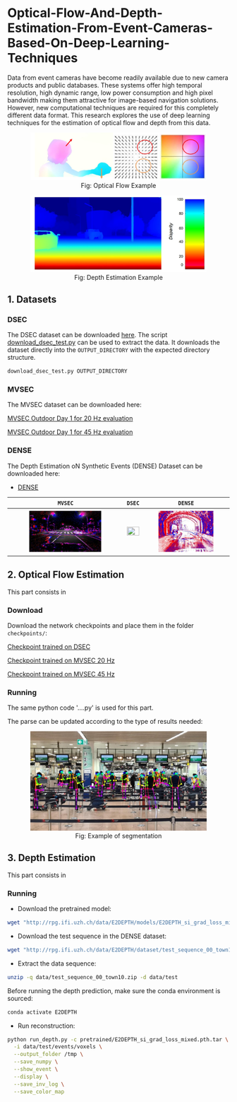 # Optical-Flow-And-Depth-Estimation-From-Event-Cameras-Based-On-Deep-Learning-Techniques

Data from event cameras have become readily available due to new camera products and public databases. These systems offer high temporal resolution, high dynamic range, low power consumption and high pixel bandwidth making them attractive for image-based navigation solutions. However, new computational techniques are required for this completely different data format. This research explores the use of deep learning techniques for the estimation of optical flow and depth from this data.

<p align="center">
  <img src="https://github.com/ClaireDel/Optical-Flow-And-Depth-Estimation-From-Event-Cameras-Based-On-Deep-Learning-Techniques/blob/main/pictures/of.PNG" width=400 height=auto> <br/> 
  Fig: Optical Flow Example
</p>

<p align="center">
  <img src="https://github.com/ClaireDel/Optical-Flow-And-Depth-Estimation-From-Event-Cameras-Based-On-Deep-Learning-Techniques/blob/main/pictures/depth.PNG" width=400 height=auto> <br/> 
  Fig: Depth Estimation Example
</p>


## 1. Datasets

### DSEC
The DSEC dataset can be downloaded [here](https://dsec.ifi.uzh.ch/dsec-datasets/download/).
The script [download_dsec_test.py](download_dsec_test.py) can be used to extract the data.
It downloads the dataset directly into the `OUTPUT_DIRECTORY` with the expected directory structure.
```python
download_dsec_test.py OUTPUT_DIRECTORY
```

### MVSEC
The MVSEC dataset can be downloaded here:

[MVSEC Outdoor Day 1 for 20 Hz evaluation](https://download.ifi.uzh.ch/rpg/ERAFT/datasets/mvsec_outdoor_day_1_20Hz.tar)

[MVSEC Outdoor Day 1 for 45 Hz evaluation](https://download.ifi.uzh.ch/rpg/ERAFT/datasets/mvsec_outdoor_day_1_45Hz.tar)

### DENSE
The Depth Estimation oN Synthetic Events (DENSE) Dataset can be downloaded here:

- [DENSE](http://rpg.ifi.uzh.ch/E2DEPTH.html)


| ```MVSEC``` | ```DSEC``` | ```DENSE``` |
|:---:|:---:|:---:|
|<img src="https://github.com/ClaireDel/Optical-Flow-And-Depth-Estimation-From-Event-Cameras-Based-On-Deep-Learning-Techniques/blob/main/pictures/msvec.jpeg" width="70%" height="30%">|<img src="https://github.com/ClaireDelOptical-Flow-And-Depth-Estimation-From-Event-Cameras-Based-On-Deep-Learning-Techniques/blob/main/pictures/dsec.jpeg" width="100%" height="30%">|<img src="https://github.com/ClaireDel/Optical-Flow-And-Depth-Estimation-From-Event-Cameras-Based-On-Deep-Learning-Techniques/blob/main/pictures/dsec.jpeg" width="70%" height="30%">|


## 2. Optical Flow Estimation
This part consists in

### Download

Download the network checkpoints and place them in the folder ```checkpoints/```:


[Checkpoint trained on DSEC](https://download.ifi.uzh.ch/rpg/ERAFT/checkpoints/dsec.tar)

[Checkpoint trained on MVSEC 20 Hz](https://download.ifi.uzh.ch/rpg/ERAFT/checkpoints/mvsec_20.tar)

[Checkpoint trained on MVSEC 45 Hz](https://download.ifi.uzh.ch/rpg/ERAFT/checkpoints/mvsec_45.tar)


### Running 
The same python code '....py' is used for this part.

The parse can be updated according to the type of results needed:

<p align="center">
  <img src="https://github.com/ClaireDel/Conflict-Detection---GDP2/blob/main/pictures/seg_airport.jpg" width=400 height=auto> <br/> 
  Fig: Example of segmentation
</p>



## 3. Depth Estimation
This part consists in

### Running

- Download the pretrained model:

```bash
wget "http://rpg.ifi.uzh.ch/data/E2DEPTH/models/E2DEPTH_si_grad_loss_mixed.pth.tar" -O pretrained/E2DEPTH_si_grad_loss_mixed.pth.tar
```

- Download the test sequence in the DENSE dataset:

```bash
wget "http://rpg.ifi.uzh.ch/data/E2DEPTH/dataset/test_sequence_00_town10.zip" -O data/test_sequence_00_town10.zip
```
- Extract the data sequence:

```bash
unzip -q data/test_sequence_00_town10.zip -d data/test
```

Before running the depth prediction, make sure the conda environment is sourced:

```bash
conda activate E2DEPTH
```

- Run reconstruction:

```bash
python run_depth.py -c pretrained/E2DEPTH_si_grad_loss_mixed.pth.tar \
  -i data/test/events/voxels \
  --output_folder /tmp \
  --save_numpy \
  --show_event \
  --display \
  --save_inv_log \
  --save_color_map
```
